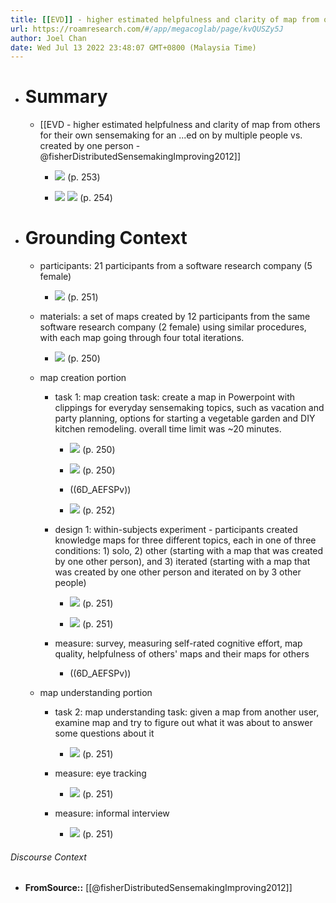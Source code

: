 ```yaml
---
title: [[EVD]] - higher estimated helpfulness and clarity of map from others for their own sensemaking for an everyday sensemaking task when the map was iterated on by multiple people vs. created by one person - [[@fisherDistributedSensemakingImproving2012]]
url: https://roamresearch.com/#/app/megacoglab/page/kvQUSZy5J
author: Joel Chan
date: Wed Jul 13 2022 23:48:07 GMT+0800 (Malaysia Time)
---
```


- # Summary

    - [[EVD - higher estimated helpfulness and clarity of map from others for their own sensemaking for an ...ed on by multiple people vs. created by one person - @fisherDistributedSensemakingImproving2012]]

        - ![](https://firebasestorage.googleapis.com/v0/b/firescript-577a2.appspot.com/o/imgs%2Fapp%2Fmegacoglab%2FOYn0tdvpFh.png?alt=media&token=c9499895-3b0b-4004-8ca4-820e43ca23c5) (p. 253)

        - ![](https://firebasestorage.googleapis.com/v0/b/firescript-577a2.appspot.com/o/imgs%2Fapp%2Fmegacoglab%2F4gvxbJI4sL.png?alt=media&token=b84ceec6-44af-4865-9a5a-5a73e2b293b5) 
![](https://firebasestorage.googleapis.com/v0/b/firescript-577a2.appspot.com/o/imgs%2Fapp%2Fmegacoglab%2F4MPpY53p20.png?alt=media&token=08398ce7-4abb-433c-a122-1a1a91da0aaa) (p. 254)
- # Grounding Context

    - participants: 21 participants from a software research company (5 female)

        - ![](https://firebasestorage.googleapis.com/v0/b/firescript-577a2.appspot.com/o/imgs%2Fapp%2Fmegacoglab%2FzRk2oaoP8y.png?alt=media&token=d91156d6-ea7b-4352-85eb-44d81fcbace1) (p. 251)

    - materials: a set of maps created by 12 participants from the same software research company (2 female) using similar procedures, with each map going through four total iterations.

        - ![](https://firebasestorage.googleapis.com/v0/b/firescript-577a2.appspot.com/o/imgs%2Fapp%2Fmegacoglab%2FVmrHG4NdYn.png?alt=media&token=eb968238-4578-4e79-8122-7c3e02a446b2) (p. 250)

    - map creation portion

        - task 1: map creation task: create a map in Powerpoint with clippings for everyday sensemaking topics, such as vacation and party planning, options for starting a vegetable garden and DIY kitchen remodeling. overall time limit was ~20 minutes.

            - ![](https://firebasestorage.googleapis.com/v0/b/firescript-577a2.appspot.com/o/imgs%2Fapp%2Fmegacoglab%2FVASkk9wSn0.png?alt=media&token=e8a8dabe-3830-4e95-86d5-83edb1cb092a) (p. 250)

            - ![](https://firebasestorage.googleapis.com/v0/b/firescript-577a2.appspot.com/o/imgs%2Fapp%2Fmegacoglab%2FmvgkYCqQEh.png?alt=media&token=7e80f52f-8bd9-450f-a00d-bb683fdde57c) (p. 250)

            - ((6D_AEFSPv))

            - ![](https://firebasestorage.googleapis.com/v0/b/firescript-577a2.appspot.com/o/imgs%2Fapp%2Fmegacoglab%2FtOUdi4mU1E.png?alt=media&token=d523e448-986d-4fc6-b8c1-e48bc08b0889) (p. 252)

        - design 1: within-subjects experiment - participants created knowledge maps for three different topics, each in one of three conditions: 1) solo, 2) other (starting with a map that was created by one other person), and 3) iterated (starting with a map that was created by one other person and iterated on by 3 other people)

            - ![](https://firebasestorage.googleapis.com/v0/b/firescript-577a2.appspot.com/o/imgs%2Fapp%2Fmegacoglab%2FoJRhxLA_Qh.png?alt=media&token=255b983f-3a03-4ba5-a238-c64cb5c87cee) (p. 251)

            - ![](https://firebasestorage.googleapis.com/v0/b/firescript-577a2.appspot.com/o/imgs%2Fapp%2Fmegacoglab%2F6uhcnF3lj6.png?alt=media&token=ced3903d-a755-42af-9aad-870f249b3dda) (p. 251)

        - measure: survey, measuring self-rated cognitive effort, map quality, helpfulness of others' maps and their maps for others

            - ((6D_AEFSPv))

    - map understanding portion

        - task 2: map understanding task: given a map from another user, examine map and try to figure out what it was about to answer some questions about it

            - ![](https://firebasestorage.googleapis.com/v0/b/firescript-577a2.appspot.com/o/imgs%2Fapp%2Fmegacoglab%2FQJgus1ZGmA.png?alt=media&token=a3feb2a0-d155-41a8-b14e-35941cc4cf25) (p. 251)

        - measure: eye tracking

            - ![](https://firebasestorage.googleapis.com/v0/b/firescript-577a2.appspot.com/o/imgs%2Fapp%2Fmegacoglab%2FeCyp6OXGEw.png?alt=media&token=7ade7499-8751-4abe-8c11-3d161915dca3) (p. 251)

        - measure: informal interview

            - ![](https://firebasestorage.googleapis.com/v0/b/firescript-577a2.appspot.com/o/imgs%2Fapp%2Fmegacoglab%2FeKy5kUPZX9.png?alt=media&token=95adb581-a70a-48a0-aa75-8e4197a759ca) (p. 251)

###### Discourse Context

- **FromSource::** [[@fisherDistributedSensemakingImproving2012]]
